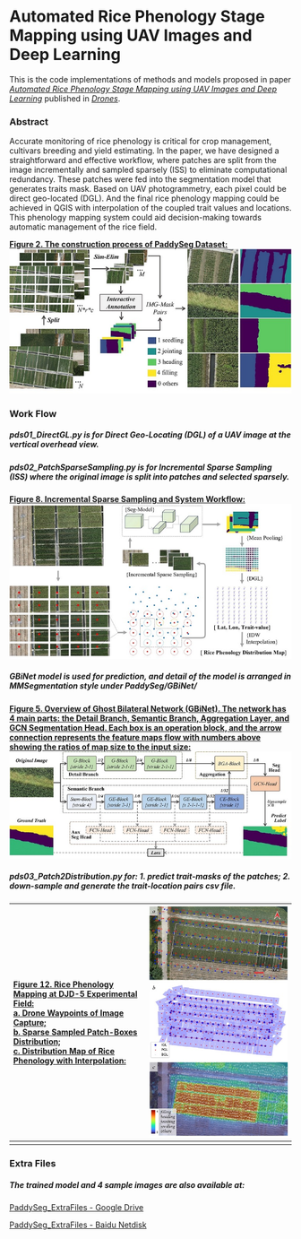 # Automated Rice Phenology Stage Mapping using UAV Images and Deep Learning

This is the code implementations of  methods and models proposed in paper [*Automated Rice Phenology Stage Mapping using UAV Images and Deep Learning*](https://doi.org/10.3390/drones7020083) published in [*Drones*](https://www.mdpi.com/journal/drones).

### Abstract

Accurate monitoring of rice phenology is critical for crop management, cultivars breeding and yield estimating. In the paper, we have designed a straightforward and effective workflow, where patches are split from the image incrementally and sampled sparsely (ISS) to eliminate computational redundancy. These patches were fed into the segmentation model that generates traits mask. Based on UAV photogrammetry, each pixel could be direct geo-located (DGL).  And the final rice phenology mapping could be achieved in QGIS with interpolation of the coupled trait values and locations. This phenology mapping system could aid decision-making towards automatic management of the rice field.

<u>**Figure 2. The construction process of PaddySeg Dataset:**</u>
![Figure 2. The construction process of PaddySeg Dataset](img/Figure%202.jpg)

### Work Flow

##### pds01_DirectGL.py is for Direct Geo-Locating (DGL) of a UAV image at the vertical overhead view.

##### pds02_PatchSparseSampling.py is for Incremental Sparse Sampling (ISS) where the original image is split into patches and selected sparsely.

<u>**Figure 8. Incremental Sparse Sampling and System Workflow:**</u>![Figure 8. Incremental Sparse Sampling and System Workflow](img/Figure%208.jpg)

##### GBiNet model is used for prediction, and detail of the model is arranged in MMSegmentation style under PaddySeg/GBiNet/

<u>**Figure 5. Overview of Ghost Bilateral Network (GBiNet). The network has 4 main parts: the Detail Branch, Semantic Branch, Aggregation Layer, and GCN Segmentation Head. Each box is an operation block, and the arrow connection represents the feature maps flow with numbers above showing the ratios of map size to the input size:**</u>
<img src="img/Figure%205.jpg" title="" alt="Figure 5. Overview of Ghost Bilateral Network (GBiNet). The network has 4 main parts: the Detail Branch, Semantic Branch, Aggregation Layer, and GCN Segmentation Head. Each box is an operation block, and the arrow connection represents the feature maps flow with numbers above showing the ratios of map size to the input size. " data-align="center">

##### pds03_Patch2Distribution.py for: 1. predict trait-masks of the patches; 2. down-sample and generate the trait-location pairs csv file.

| <u>**Figure 12. Rice Phenology Mapping at DJD-5 Experimental Field: <br/>a. Drone Waypoints of Image Capture; <br/>b. Sparse Sampled Patch-Boxes Distribution; <br/>c. Distribution Map of Rice Phenology with Interpolation:**</u> | <img title="" src="img/Figure%2012.jpg" alt="Figure 12. Rice Phenology Mapping at DJD-5 Experimental Field: a. Drone Waypoints of Image Capture; b. Sparse Sampled Patch-Boxes Distribution; c. Distribution Map of Rice Phenology with Interpolation" width="630" data-align="inline"> |
|:----------------------------------------------------------------------------------------------------------------------------------------------------------------------------------------------------------------------------------- | --------------------------------------------------------------------------------------------------------------------------------------------------------------------------------------------------------------------------------------------------------------------------------------- |
|                                                                                                                                                                                                                                     |                                                                                                                                                                                                                                                                                         |

### Extra Files

##### The trained model and 4 sample images are also available at:

[PaddySeg_ExtraFiles - Google Drive](https://drive.google.com/drive/folders/1NnFOPRP20jvi3EHetyB1fUaqo4c4aJqQ?usp=sharing)

[PaddySeg_ExtraFiles - Baidu Netdisk](https://pan.baidu.com/s/1VV_8Tn3tJtONhDew1_6Jrw?pwd=mw1x)
